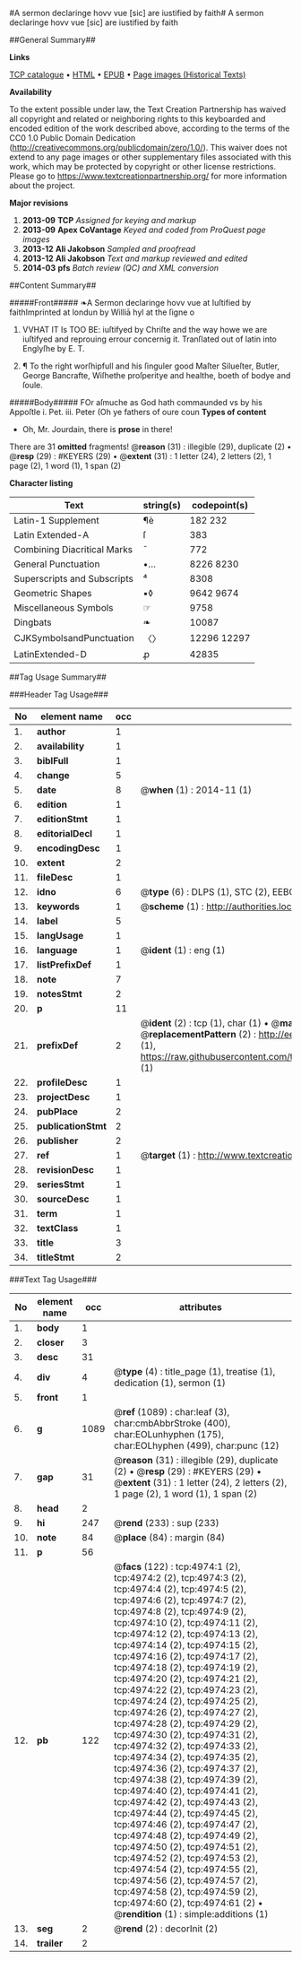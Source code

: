 #A sermon declaringe hovv vue [sic] are iustified by faith#
A sermon declaringe hovv vue [sic] are iustified by faith

##General Summary##

**Links**

[TCP catalogue](http://www.ota.ox.ac.uk/tcp/)  • 
[HTML](http://tei.it.ox.ac.uk/tcp/Texts-HTML/free/A11/A11925.html)  • 
[EPUB](http://tei.it.ox.ac.uk/tcp/Texts-EPUB/free/A11/A11925.epub) • 
[Page images (Historical Texts)](https://historicaltexts.jisc.ac.uk/eebo-99840465e)

**Availability**

To the extent possible under law, the Text Creation Partnership has waived all copyright and related or neighboring rights to this keyboarded and encoded edition of the work described above, according to the terms of the CC0 1.0 Public Domain Dedication (http://creativecommons.org/publicdomain/zero/1.0/). This waiver does not extend to any page images or other supplementary files associated with this work, which may be protected by copyright or other license restrictions. Please go to https://www.textcreationpartnership.org/ for more information about the project.

**Major revisions**

1. __2013-09__ __TCP__ *Assigned for keying and markup*
1. __2013-09__ __Apex CoVantage__ *Keyed and coded from ProQuest page images*
1. __2013-12__ __Ali Jakobson__ *Sampled and proofread*
1. __2013-12__ __Ali Jakobson__ *Text and markup reviewed and edited*
1. __2014-03__ __pfs__ *Batch review (QC) and XML conversion*

##Content Summary##

#####Front#####
❧A Sermon declaringe hovv vue at Iuſtified by faithImprinted at londun by Williā hyl at the ſigne o
1. VVHAT IT Is TOO BE: iuſtifyed by Chriſte and the way howe we are iuſtifyed and reprouing errour concernig it. Tranſlated out of latin into Englyſhe by E. T.

1. ¶ To the right worſhipfull and his ſinguler good Maſter Silueſter, Butler, George Bancrafte, Wiſhethe proſperitye and healthe, boeth of bodye and ſoule.

#####Body#####
FOr aſmuche as God hath commaunded vs by his Appoſtle i. Pet. iii. Peter (Oh ye fathers of oure coun
**Types of content**

  * Oh, Mr. Jourdain, there is **prose** in there!

There are 31 **omitted** fragments! 
 @__reason__ (31) : illegible (29), duplicate (2)  •  @__resp__ (29) : #KEYERS (29)  •  @__extent__ (31) : 1 letter (24), 2 letters (2), 1 page (2), 1 word (1), 1 span (2)

**Character listing**


|Text|string(s)|codepoint(s)|
|---|---|---|
|Latin-1 Supplement|¶è|182 232|
|Latin Extended-A|ſ|383|
|Combining             Diacritical Marks|̄|772|
|General Punctuation|•…|8226 8230|
|Superscripts             and Subscripts|⁴|8308|
|Geometric Shapes|▪◊|9642 9674|
|Miscellaneous Symbols|☞|9758|
|Dingbats|❧|10087|
|CJKSymbolsandPunctuation|〈〉|12296 12297|
|LatinExtended-D|ꝓ|42835|

##Tag Usage Summary##

###Header Tag Usage###

|No|element name|occ|attributes|
|---|---|---|---|
|1.|__author__|1||
|2.|__availability__|1||
|3.|__biblFull__|1||
|4.|__change__|5||
|5.|__date__|8| @__when__ (1) : 2014-11 (1)|
|6.|__edition__|1||
|7.|__editionStmt__|1||
|8.|__editorialDecl__|1||
|9.|__encodingDesc__|1||
|10.|__extent__|2||
|11.|__fileDesc__|1||
|12.|__idno__|6| @__type__ (6) : DLPS (1), STC (2), EEBO-CITATION (1), PROQUEST (1), VID (1)|
|13.|__keywords__|1| @__scheme__ (1) : http://authorities.loc.gov/ (1)|
|14.|__label__|5||
|15.|__langUsage__|1||
|16.|__language__|1| @__ident__ (1) : eng (1)|
|17.|__listPrefixDef__|1||
|18.|__note__|7||
|19.|__notesStmt__|2||
|20.|__p__|11||
|21.|__prefixDef__|2| @__ident__ (2) : tcp (1), char (1)  •  @__matchPattern__ (2) : ([0-9\-]+):([0-9IVX]+) (1), (.+) (1)  •  @__replacementPattern__ (2) : http://eebo.chadwyck.com/downloadtiff?vid=$1&page=$2 (1), https://raw.githubusercontent.com/textcreationpartnership/Texts/master/tcpchars.xml#$1 (1)|
|22.|__profileDesc__|1||
|23.|__projectDesc__|1||
|24.|__pubPlace__|2||
|25.|__publicationStmt__|2||
|26.|__publisher__|2||
|27.|__ref__|1| @__target__ (1) : http://www.textcreationpartnership.org/docs/. (1)|
|28.|__revisionDesc__|1||
|29.|__seriesStmt__|1||
|30.|__sourceDesc__|1||
|31.|__term__|1||
|32.|__textClass__|1||
|33.|__title__|3||
|34.|__titleStmt__|2||


###Text Tag Usage###

|No|element name|occ|attributes|
|---|---|---|---|
|1.|__body__|1||
|2.|__closer__|3||
|3.|__desc__|31||
|4.|__div__|4| @__type__ (4) : title_page (1), treatise (1), dedication (1), sermon (1)|
|5.|__front__|1||
|6.|__g__|1089| @__ref__ (1089) : char:leaf (3), char:cmbAbbrStroke (400), char:EOLunhyphen (175), char:EOLhyphen (499), char:punc (12)|
|7.|__gap__|31| @__reason__ (31) : illegible (29), duplicate (2)  •  @__resp__ (29) : #KEYERS (29)  •  @__extent__ (31) : 1 letter (24), 2 letters (2), 1 page (2), 1 word (1), 1 span (2)|
|8.|__head__|2||
|9.|__hi__|247| @__rend__ (233) : sup (233)|
|10.|__note__|84| @__place__ (84) : margin (84)|
|11.|__p__|56||
|12.|__pb__|122| @__facs__ (122) : tcp:4974:1 (2), tcp:4974:2 (2), tcp:4974:3 (2), tcp:4974:4 (2), tcp:4974:5 (2), tcp:4974:6 (2), tcp:4974:7 (2), tcp:4974:8 (2), tcp:4974:9 (2), tcp:4974:10 (2), tcp:4974:11 (2), tcp:4974:12 (2), tcp:4974:13 (2), tcp:4974:14 (2), tcp:4974:15 (2), tcp:4974:16 (2), tcp:4974:17 (2), tcp:4974:18 (2), tcp:4974:19 (2), tcp:4974:20 (2), tcp:4974:21 (2), tcp:4974:22 (2), tcp:4974:23 (2), tcp:4974:24 (2), tcp:4974:25 (2), tcp:4974:26 (2), tcp:4974:27 (2), tcp:4974:28 (2), tcp:4974:29 (2), tcp:4974:30 (2), tcp:4974:31 (2), tcp:4974:32 (2), tcp:4974:33 (2), tcp:4974:34 (2), tcp:4974:35 (2), tcp:4974:36 (2), tcp:4974:37 (2), tcp:4974:38 (2), tcp:4974:39 (2), tcp:4974:40 (2), tcp:4974:41 (2), tcp:4974:42 (2), tcp:4974:43 (2), tcp:4974:44 (2), tcp:4974:45 (2), tcp:4974:46 (2), tcp:4974:47 (2), tcp:4974:48 (2), tcp:4974:49 (2), tcp:4974:50 (2), tcp:4974:51 (2), tcp:4974:52 (2), tcp:4974:53 (2), tcp:4974:54 (2), tcp:4974:55 (2), tcp:4974:56 (2), tcp:4974:57 (2), tcp:4974:58 (2), tcp:4974:59 (2), tcp:4974:60 (2), tcp:4974:61 (2)  •  @__rendition__ (1) : simple:additions (1)|
|13.|__seg__|2| @__rend__ (2) : decorInit (2)|
|14.|__trailer__|2||
